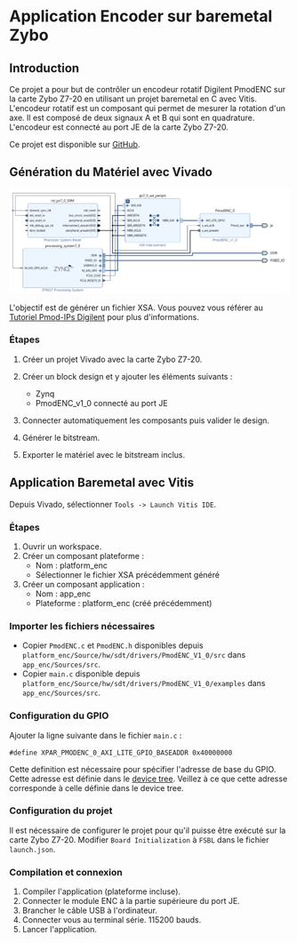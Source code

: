 # Application Encoder sur baremetal Zybo

## Introduction

Ce projet a pour but de contrôler un encodeur rotatif Digilent PmodENC sur la carte Zybo Z7-20 en utilisant un projet baremetal en C avec Vitis. L'encodeur rotatif est un composant qui permet de mesurer la rotation d'un axe. Il est composé de deux signaux A et B qui sont en quadrature. L'encodeur est connecté au port JE de la carte Zybo Z7-20.

Ce projet est disponible sur [GitHub](https://github.com/TER-Zybo/Baremetal_ENC).

## Génération du Matériel avec Vivado

![Design](../assets/docs/pmodenc_baremetal/design.png)

L'objectif est de générer un fichier XSA. Vous pouvez vous référer au [Tutoriel Pmod-IPs Digilent](https://digilent.com/reference/learn/programmable-logic/tutorials/pmod-ips/start) pour plus d'informations.

### Étapes

1.  Créer un projet Vivado avec la carte Zybo Z7-20.

2.  Créer un block design et y ajouter les éléments suivants :
    - Zynq
    - PmodENC_v1_0 connecté au port JE

3.  Connecter automatiquement les composants puis valider le design.

4.  Générer le bitstream.

5.  Exporter le matériel avec le bitstream inclus.


## Application Baremetal avec Vitis

Depuis Vivado, sélectionner `Tools -> Launch Vitis IDE`.

### Étapes

1.  Ouvrir un workspace.
2.  Créer un composant plateforme :
    - Nom : platform_enc
    - Sélectionner le fichier XSA précédemment généré
3.  Créer un composant application :
    - Nom : app_enc
    - Plateforme : platform_enc (créé précédemment)

### Importer les fichiers nécessaires

- Copier `PmodENC.c` et `PmodENC.h` disponibles depuis `platform_enc/Source/hw/sdt/drivers/PmodENC_V1_0/src` dans `app_enc/Sources/src`.
- Copier `main.c` disponible depuis `platform_enc/Source/hw/sdt/drivers/PmodENC_V1_0/examples` dans `app_enc/Sources/src`.

### Configuration du GPIO

Ajouter la ligne suivante dans le fichier `main.c` :

```
#define XPAR_PMODENC_0_AXI_LITE_GPIO_BASEADDR 0x40000000
```
Cette definition est nécessaire pour spécifier l'adresse de base du GPIO. Cette adresse est définie dans le [device tree](device_tree.md). Veillez à ce que cette adresse corresponde à celle définie dans le device tree.

### Configuration du projet

Il est nécessaire de configurer le projet pour qu'il puisse être exécuté sur la carte Zybo Z7-20. Modifier `Board Initialization` à `FSBL` dans le fichier `launch.json`.

### Compilation et connexion

1. Compiler l'application (plateforme incluse).
2. Connecter le module ENC à la partie supérieure du port JE.
3. Brancher le câble USB à l'ordinateur.
4. Connecter vous au terminal série. 115200 bauds.
5. Lancer l'application.
